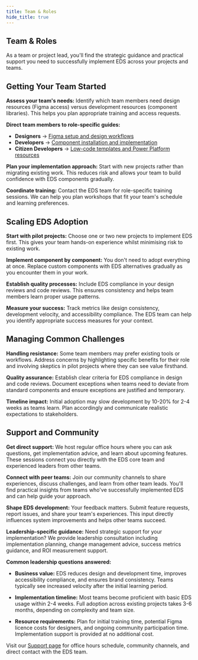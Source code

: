 ```yaml
---
title: Team & Roles
hide_title: true
---
```


## Team & Roles

As a team or project lead, you'll find the strategic guidance and practical support you need to successfully implement EDS across your projects and teams.

## Getting Your Team Started

**Assess your team's needs:** Identify which team members need design resources (Figma access) versus development resources (component libraries). This helps you plan appropriate training and access requests.

**Direct team members to role-specific guides:**

- **Designers** → [Figma setup and design workflows](design/design.md)
- **Developers** → [Component installation and implementation](develop/develop.md)
- **Citizen Developers** → [Low-code templates and Power Platform resources](develop//citizen_developers.md)

**Plan your implementation approach:** Start with new projects rather than migrating existing work. This reduces risk and allows your team to build confidence with EDS components gradually.

**Coordinate training:** Contact the EDS team for role-specific training sessions. We can help you plan workshops that fit your team's schedule and learning preferences.

## Scaling EDS Adoption

**Start with pilot projects:** Choose one or two new projects to implement EDS first. This gives your team hands-on experience whilst minimising risk to existing work.

**Implement component by component:** You don't need to adopt everything at once. Replace custom components with EDS alternatives gradually as you encounter them in your work.

**Establish quality processes:** Include EDS compliance in your design reviews and code reviews. This ensures consistency and helps team members learn proper usage patterns.

**Measure your success:** Track metrics like design consistency, development velocity, and accessibility compliance. The EDS team can help you identify appropriate success measures for your context.

## Managing Common Challenges

**Handling resistance:** Some team members may prefer existing tools or workflows. Address concerns by highlighting specific benefits for their role and involving skeptics in pilot projects where they can see value firsthand.

**Quality assurance:** Establish clear criteria for EDS compliance in design and code reviews. Document exceptions when teams need to deviate from standard components and ensure exceptions are justified and temporary.

**Timeline impact:** Initial adoption may slow development by 10-20% for 2-4 weeks as teams learn. Plan accordingly and communicate realistic expectations to stakeholders.

## Support and Community

**Get direct support:** We host regular office hours where you can ask questions, get implementation advice, and learn about upcoming features. These sessions connect you directly with the EDS core team and experienced leaders from other teams.

**Connect with peer teams:** Join our community channels to share experiences, discuss challenges, and learn from other team leads. You'll find practical insights from teams who've successfully implemented EDS and can help guide your approach.

**Shape EDS development:** Your feedback matters. Submit feature requests, report issues, and share your team's experiences. This input directly influences system improvements and helps other teams succeed.

**Leadership-specific guidance:** Need strategic support for your implementation? We provide leadership consultation including implementation planning, change management advice, success metrics guidance, and ROI measurement support.

**Common leadership questions answered:**

- **Business value:** EDS reduces design and development time, improves accessibility compliance, and ensures brand consistency. Teams typically see increased velocity after the initial learning period.

- **Implementation timeline:** Most teams become proficient with basic EDS usage within 2-4 weeks. Full adoption across existing projects takes 3-6 months, depending on complexity and team size.

- **Resource requirements:** Plan for initial training time, potential Figma licence costs for designers, and ongoing community participation time. Implementation support is provided at no additional cost.

Visit our [Support page](../../support/support.md) for office hours schedule, community channels, and direct contact with the EDS team.
